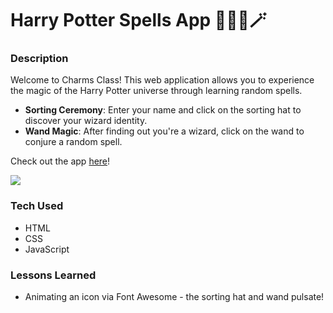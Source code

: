# Harry Potter Spells App 🧙🏻‍♂️🪄

### Description
Welcome to Charms Class! This web application allows you to experience the magic of the Harry Potter universe through learning random spells.
- <strong>Sorting Ceremony</strong>: Enter your name and click on the sorting hat to discover your wizard identity.
- <strong>Wand Magic</strong>: After finding out you're a wizard, click on the wand to conjure a random spell.

Check out the app <a href="https://xsarahyu.github.io/simple-api2-bootcamp/">here</a>!

<img src="harry-potter-spells-app.png">

### Tech Used
- HTML
- CSS
- JavaScript

### Lessons Learned
- Animating an icon via Font Awesome - the sorting hat and wand pulsate!